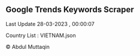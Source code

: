 

## Google Trends Keywords Scraper 
 
Last Update 28-03-2023 , 00:00:07

Country List :
VIETNAM.json



© Abdul Muttaqin 
